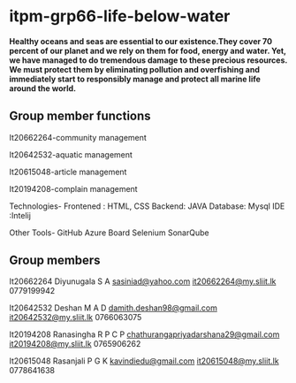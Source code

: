# itpm-grp66-life-below-water
#### Healthy oceans and seas are essential to our existence.They cover 70 percent of our planet and we rely on them for food, energy and water. Yet, we have managed to do tremendous damage to these precious resources. We must protect them by eliminating pollution and overfishing and immediately start to responsibly manage and protect all marine life around the world.
## Group member functions
It20662264-community management

It20642532-aquatic management

It20615048-article management

It20194208-complain management

Technologies-
Frontened : HTML, CSS
Backend: JAVA
Database: Mysql
IDE :Intelij

Other Tools-
GitHub
Azure Board
Selenium
SonarQube

## Group members
It20662264
Diyunugala S A
sasiniad@yahoo.com
it20662264@my.sliit.lk
0779199942

It20642532
Deshan M A D
damith.deshan98@gmail.com
it20642532@my.sliit.lk
0766063075


It20194208
Ranasingha R P C P chathurangapriyadarshana29@gmail.com
it20194208@my.sliit.lk
0765906262

It20615048
Rasanjali P G K
kavindiedu@gmail.com
it20615048@my.sliit.lk
0778641638
